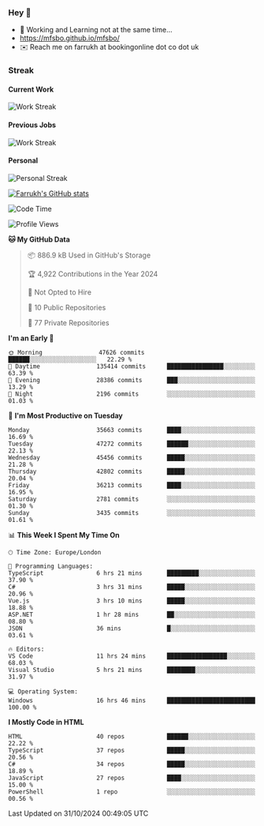### Hey 👋

- 🏃 Working and Learning not at the same time...
- https://mfsbo.github.io/mfsbo/
- ✉️ Reach me on farrukh at bookingonline dot co dot uk

### Streak
#### Current Work
![Work Streak](https://streak-stats.demolab.com/?user=mfsbo)
#### Previous Jobs
![Work Streak](https://streak-stats.demolab.com/?user=farrukhcw)
#### Personal
![Personal Streak](https://streak-stats.demolab.com/?user=farrukhsubhani)

[![Farrukh's GitHub stats](https://github-readme-stats.vercel.app/api?username=mfsbo&hide=stars&count_private=true)](https://github.com/mfsbo/)

<!--START_SECTION:waka-->
![Code Time](http://img.shields.io/badge/Code%20Time-860%20hrs%203%20mins-blue)

![Profile Views](http://img.shields.io/badge/Profile%20Views-0-blue)

**🐱 My GitHub Data** 

> 📦 886.9 kB Used in GitHub's Storage 
 > 
> 🏆 4,922 Contributions in the Year 2024
 > 
> 🚫 Not Opted to Hire
 > 
> 📜 10 Public Repositories 
 > 
> 🔑 77 Private Repositories 
 > 
**I'm an Early 🐤** 

```text
🌞 Morning                47626 commits       ██████░░░░░░░░░░░░░░░░░░░   22.29 % 
🌆 Daytime                135414 commits      ████████████████░░░░░░░░░   63.39 % 
🌃 Evening                28386 commits       ███░░░░░░░░░░░░░░░░░░░░░░   13.29 % 
🌙 Night                  2196 commits        ░░░░░░░░░░░░░░░░░░░░░░░░░   01.03 % 
```
📅 **I'm Most Productive on Tuesday** 

```text
Monday                   35663 commits       ████░░░░░░░░░░░░░░░░░░░░░   16.69 % 
Tuesday                  47272 commits       ██████░░░░░░░░░░░░░░░░░░░   22.13 % 
Wednesday                45456 commits       █████░░░░░░░░░░░░░░░░░░░░   21.28 % 
Thursday                 42802 commits       █████░░░░░░░░░░░░░░░░░░░░   20.04 % 
Friday                   36213 commits       ████░░░░░░░░░░░░░░░░░░░░░   16.95 % 
Saturday                 2781 commits        ░░░░░░░░░░░░░░░░░░░░░░░░░   01.30 % 
Sunday                   3435 commits        ░░░░░░░░░░░░░░░░░░░░░░░░░   01.61 % 
```


📊 **This Week I Spent My Time On** 

```text
🕑︎ Time Zone: Europe/London

💬 Programming Languages: 
TypeScript               6 hrs 21 mins       █████████░░░░░░░░░░░░░░░░   37.90 % 
C#                       3 hrs 31 mins       █████░░░░░░░░░░░░░░░░░░░░   20.96 % 
Vue.js                   3 hrs 10 mins       █████░░░░░░░░░░░░░░░░░░░░   18.88 % 
ASP.NET                  1 hr 28 mins        ██░░░░░░░░░░░░░░░░░░░░░░░   08.80 % 
JSON                     36 mins             █░░░░░░░░░░░░░░░░░░░░░░░░   03.61 % 

🔥 Editors: 
VS Code                  11 hrs 24 mins      █████████████████░░░░░░░░   68.03 % 
Visual Studio            5 hrs 21 mins       ████████░░░░░░░░░░░░░░░░░   31.97 % 

💻 Operating System: 
Windows                  16 hrs 46 mins      █████████████████████████   100.00 % 
```

**I Mostly Code in HTML** 

```text
HTML                     40 repos            ██████░░░░░░░░░░░░░░░░░░░   22.22 % 
TypeScript               37 repos            █████░░░░░░░░░░░░░░░░░░░░   20.56 % 
C#                       34 repos            █████░░░░░░░░░░░░░░░░░░░░   18.89 % 
JavaScript               27 repos            ████░░░░░░░░░░░░░░░░░░░░░   15.00 % 
PowerShell               1 repo              ░░░░░░░░░░░░░░░░░░░░░░░░░   00.56 % 
```




 Last Updated on 31/10/2024 00:49:05 UTC
<!--END_SECTION:waka-->
<!--
**mfsbo/mfsbo** is a ✨ _special_ ✨ repository because its `README.md` (this file) appears on your GitHub profile.

Here are some ideas to get you started:

- 🔭 I’m currently working on ...
- 🌱 I’m currently learning ...
- 👯 I’m looking to collaborate on ...
- 🤔 I’m looking for help with ...
- 💬 Ask me about ...
- 📫 How to reach me: ...
- 😄 Pronouns: ...
- ⚡ Fun fact: ...
-->
